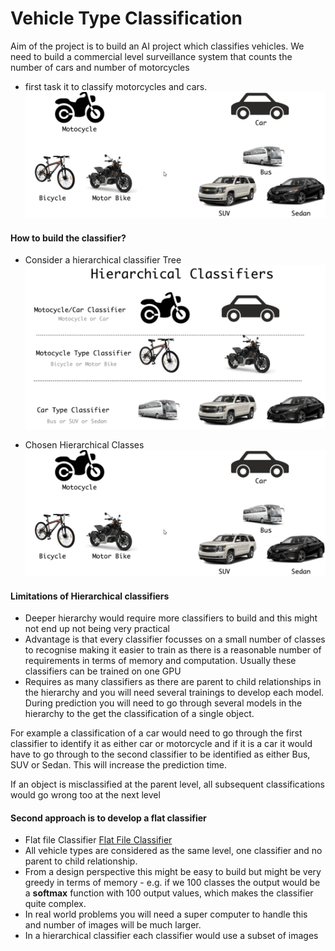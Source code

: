 
# Vehicle Type Classification

Aim of the project is to build an AI project which classifies vehicles.  We need to build a commercial level surveillance system that counts the number of cars and number of motorcycles

* first task it to classify motorcycles and cars.
![Vehicle Classification](./vehicleClassification.png)

#### How to build the classifier?

* Consider a hierarchical classifier Tree ![Hierarchical Classifier Tree](./three_classifiers.png)

* Chosen Hierarchical Classes ![Resulting Hierarchical classifiers](./vehicleClassification.png)

#### Limitations of Hierarchical classifiers

* Deeper hierarchy would require more classifiers to build and this might not end up not being very practical
* Advantage is that every classifier focusses on a small number of classes to recognise making it easier to train as there is a reasonable number of requirements in terms of memory and computation.  Usually these classifiers can be trained on one GPU 
* Requires as many classifiers as there are parent to child relationships in the hierarchy and you will need several trainings to develop each model.  During prediction you will need to go through several models in the hierarchy to the get the classification of a single object.

For example a classification of a car would need to go through the first classifier to identify it as either car or motorcycle and if it is a car it would have to go through to  the second classifier to be identified as either Bus, SUV or Sedan.  This will increase the prediction time.

If an object is misclassified at the parent level, all subsequent classifications would go wrong too at the next level

#### Second approach is to develop a flat classifier

* Flat file Classifier [Flat File Classifier](./flatClassifier.png)
* All vehicle types are considered as the same level, one classifier and no parent to child relationship.
* From a design perspective this might be easy to build but might be very greedy in terms of memory - e.g. if we 100 classes the output would be a **softmax** function with 100 output values, which makes the classifier quite complex.
* In real world problems you will need a super computer to handle this and number of images will be much larger.
* In a hierarchical classifier each classifier would use a subset of images